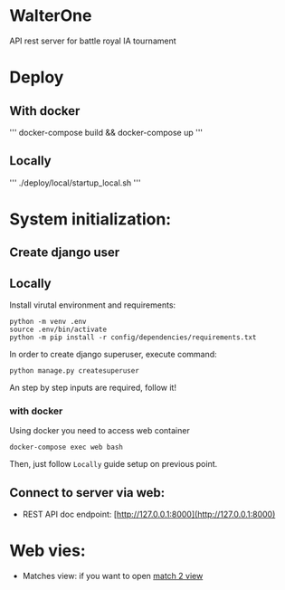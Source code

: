 # WalterOne
API rest server for battle royal IA tournament


# Deploy

## With docker
'''
docker-compose build && docker-compose up
'''

## Locally
'''
./deploy/local/startup_local.sh
'''

# System initialization:
## Create django user

## Locally

Install virutal environment and requirements:
```commandline
python -m venv .env
source .env/bin/activate
python -m pip install -r config/dependencies/requirements.txt
```

In order to create django superuser, execute command:
```commandline
python manage.py createsuperuser
```
An step by step inputs are required, follow it!

### with docker
Using docker you need to access web container
```commandline
docker-compose exec web bash
```
Then, just follow `Locally` guide setup on previous point.

## Connect to server via web:

* REST API doc endpoint: [http://127.0.0.1:8000](http://127.0.0.1:8000)

# Web vies:

* Matches view: if you want to open [match 2 view](http://127.0.0.1:8000/web/2/zones/)
